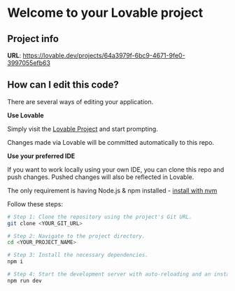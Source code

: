 # Welcome to your Lovable project

## Project info

**URL**: https://lovable.dev/projects/64a3979f-6bc9-4671-9fe0-3997055efb63

## How can I edit this code?

There are several ways of editing your application.

**Use Lovable**

Simply visit the [Lovable Project](https://lovable.dev/projects/64a3979f-6bc9-4671-9fe0-3997055efb63) and start prompting.

Changes made via Lovable will be committed automatically to this repo.

**Use your preferred IDE**

If you want to work locally using your own IDE, you can clone this repo and push changes. Pushed changes will also be reflected in Lovable.

The only requirement is having Node.js & npm installed - [install with nvm](https://github.com/nvm-sh/nvm#installing-and-updating)

Follow these steps:

```sh
# Step 1: Clone the repository using the project's Git URL.
git clone <YOUR_GIT_URL>

# Step 2: Navigate to the project directory.
cd <YOUR_PROJECT_NAME>

# Step 3: Install the necessary dependencies.
npm i

# Step 4: Start the development server with auto-reloading and an instant preview.
npm run dev
